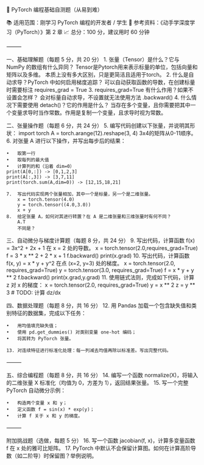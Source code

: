 🧪 PyTorch 编程基础自测题（从易到难）

📚 适用范围：刚学习 PyTorch 编程的开发者 / 学生
📘 参考资料：《动手学深度学习（PyTorch）》第 2 章
📈 总分：100 分，建议用时 60 分钟

⸻

一、基础理解题（每题 5 分，共 20 分）
	1.	张量（Tensor）是什么？它与 NumPy 的数组有什么异同？
    Tensor是Pytorch用来表示标量的单位，包括向量和矩阵以及多维。
    本质上没有多大区别，只是更简洁且适用于torch。
	2.	什么是自动求导？PyTorch 中如何启用梯度追踪？
    可以自动获取函数的导数，在创建标量时需要标注 requires_grad = True
	3.	requires_grad=True 有什么作用？如果不设置会怎样？
    会对标量自动求导，不设置就无法使用方法 .backward()
	4.	什么情况下需要使用 detach()？它的作用是什么？
    当存在多个变量，且你需要把其中一个变量求导时当作常数。作用是复制一个变量，且求导时视为常数。

二、张量操作题（每题 6 分，共 24 分）
	5.	编写代码创建以下张量，并说明其形状：
    import torch
    A = torch.arange(12).reshape(3, 4)
    3x4的矩阵从0-11顺序。
    6.	对张量 A 进行以下操作，并写出每步后的结果：

	•	取第一行
	•	取每列的最大值
	•	计算列的和（沿着 dim=0）
    print(A[0,:]) -> [0,1,2,3]
    print(A[:,3]) -> [3,7,11]
    print(torch.sum(A,dim=0)) -> [12,15,18,21]

	7.	写出代码实现两个张量相加，其中一个是标量，另一个是二维张量。
        x = torch.tensor(4.0)
        y = torch.tensor((4.0,3.0))
        x + y
	8.	给定张量 A，如何对其进行转置？在 A 是二维张量和三维张量时有何不同？
        A.T
        不同是？


三、自动微分与梯度计算题（每题 8 分，共 24 分）
	9.	写出代码，计算函数 f(x) = 3x^2 + 2x + 1 在 x = 2 处的导数。
        x = torch.tensor(2.0,requires_grad=True)
        f = 3 * x ** 2 + 2 * x + 1
        f.backward()
        print(x.grad)
	10.	写出代码，计算函数 f(x, y) = x * y + y^2 在点 (x=2, y=3) 处的梯度。
        x = torch.tensor(2.0, requires_grad=True)
        y = torch.tensor(3.0, requires_grad=True)
        f = x * y + y ** 2
        f.backward()
        print(x.grad,y.grad)
	11.	使用链式法则，完成如下代码，计算 z 对 x 的梯度：
        x = torch.tensor(2.0, requires_grad=True)
        y = x ** 2
        z = y ** 3
        # TODO: 计算 dz/dx
    
四、数据处理题（每题 8 分，共 16 分）
	12.	用 Pandas 加载一个包含缺失值和类别特征的数据集，完成以下任务：

	•	用均值填充缺失值；
	•	使用 pd.get_dummies() 对类别变量 one-hot 编码；
	•	将其转为 PyTorch 张量。

	13.	对连续特征进行标准化处理：每一列减去均值再除以标准差。写出完整代码。

⸻

五、综合编程题（每题 8 分，共 16 分）
	14.	编写一个函数 normalize(X)，将输入的二维张量 X 标准化（均值为 0，方差为 1），返回结果张量。
	15.	写一个完整 PyTorch 自动微分示例：

	•	构造两个变量 x 和 y；
	•	定义函数 f = sin(x) * exp(y)；
	•	计算 f 关于 x 和 y 的梯度。

⸻

附加挑战题（选做，每题 5 分）
	16.	写一个函数 jacobian(f, x)，计算多变量函数 f 在 x 处的雅可比矩阵。
	17.	PyTorch 中默认不会保留计算图。如何在计算高阶导数（如二阶导）时保留图？举例说明。